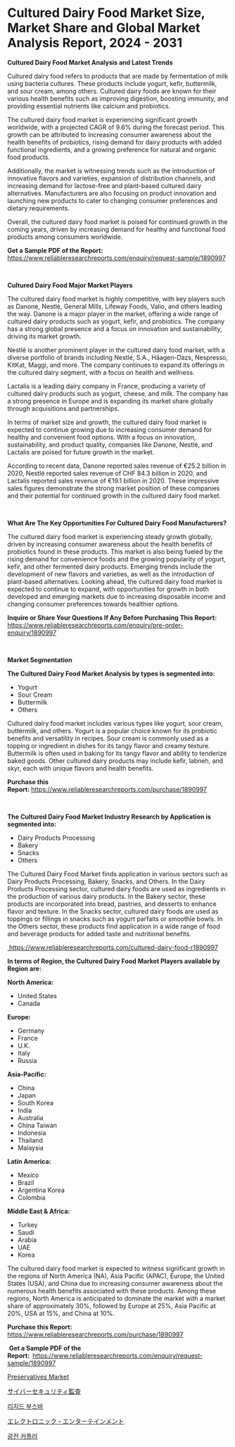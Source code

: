 <p><h1>Cultured Dairy Food Market Size, Market Share and Global Market Analysis Report, 2024 - 2031</h1></p><p><strong>Cultured Dairy Food Market Analysis and Latest Trends</strong></p>
<p><p>Cultured dairy food refers to products that are made by fermentation of milk using bacteria cultures. These products include yogurt, kefir, buttermilk, and sour cream, among others. Cultured dairy foods are known for their various health benefits such as improving digestion, boosting immunity, and providing essential nutrients like calcium and probiotics.</p><p>The cultured dairy food market is experiencing significant growth worldwide, with a projected CAGR of 9.6% during the forecast period. This growth can be attributed to increasing consumer awareness about the health benefits of probiotics, rising demand for dairy products with added functional ingredients, and a growing preference for natural and organic food products.</p><p>Additionally, the market is witnessing trends such as the introduction of innovative flavors and varieties, expansion of distribution channels, and increasing demand for lactose-free and plant-based cultured dairy alternatives. Manufacturers are also focusing on product innovation and launching new products to cater to changing consumer preferences and dietary requirements.</p><p>Overall, the cultured dairy food market is poised for continued growth in the coming years, driven by increasing demand for healthy and functional food products among consumers worldwide.</p></p>
<p><strong>Get a Sample PDF of the Report:&nbsp;</strong> <a href="https://www.reliableresearchreports.com/enquiry/request-sample/1890997">https://www.reliableresearchreports.com/enquiry/request-sample/1890997</a></p>
<p>&nbsp;</p>
<p><strong>Cultured Dairy Food Major Market Players</strong></p>
<p><p>The cultured dairy food market is highly competitive, with key players such as Danone, Nestlé, General Mills, Lifeway Foods, Valio, and others leading the way. Danone is a major player in the market, offering a wide range of cultured dairy products such as yogurt, kefir, and probiotics. The company has a strong global presence and a focus on innovation and sustainability, driving its market growth.</p><p>Nestlé is another prominent player in the cultured dairy food market, with a diverse portfolio of brands including Nestlé, S.A., Häagen-Dazs, Nespresso, KitKat, Maggi, and more. The company continues to expand its offerings in the cultured dairy segment, with a focus on health and wellness.</p><p>Lactalis is a leading dairy company in France, producing a variety of cultured dairy products such as yogurt, cheese, and milk. The company has a strong presence in Europe and is expanding its market share globally through acquisitions and partnerships.</p><p>In terms of market size and growth, the cultured dairy food market is expected to continue growing due to increasing consumer demand for healthy and convenient food options. With a focus on innovation, sustainability, and product quality, companies like Danone, Nestlé, and Lactalis are poised for future growth in the market.</p><p>According to recent data, Danone reported sales revenue of €25.2 billion in 2020, Nestlé reported sales revenue of CHF 84.3 billion in 2020, and Lactalis reported sales revenue of €19.1 billion in 2020. These impressive sales figures demonstrate the strong market position of these companies and their potential for continued growth in the cultured dairy food market.</p></p>
<p>&nbsp;</p>
<p><strong>What Are The Key Opportunities For Cultured Dairy Food Manufacturers?</strong></p>
<p><p>The cultured dairy food market is experiencing steady growth globally, driven by increasing consumer awareness about the health benefits of probiotics found in these products. This market is also being fueled by the rising demand for convenience foods and the growing popularity of yogurt, kefir, and other fermented dairy products. Emerging trends include the development of new flavors and varieties, as well as the introduction of plant-based alternatives. Looking ahead, the cultured dairy food market is expected to continue to expand, with opportunities for growth in both developed and emerging markets due to increasing disposable income and changing consumer preferences towards healthier options.</p></p>
<p><strong>Inquire or Share Your Questions If Any Before Purchasing This Report:</strong> <a href="https://www.reliableresearchreports.com/enquiry/pre-order-enquiry/1890997">https://www.reliableresearchreports.com/enquiry/pre-order-enquiry/1890997</a></p>
<p>&nbsp;</p>
<p><strong>Market Segmentation</strong></p>
<p><strong>The Cultured Dairy Food Market Analysis by types is segmented into:</strong></p>
<p><ul><li>Yogurt</li><li>Sour Cream</li><li>Buttermilk</li><li>Others</li></ul></p>
<p><p>Cultured dairy food market includes various types like yogurt, sour cream, buttermilk, and others. Yogurt is a popular choice known for its probiotic benefits and versatility in recipes. Sour cream is commonly used as a topping or ingredient in dishes for its tangy flavor and creamy texture. Buttermilk is often used in baking for its tangy flavor and ability to tenderize baked goods. Other cultured dairy products may include kefir, labneh, and skyr, each with unique flavors and health benefits.</p></p>
<p><strong>Purchase this Report:&nbsp;</strong><a href="https://www.reliableresearchreports.com/purchase/1890997">https://www.reliableresearchreports.com/purchase/1890997</a></p>
<p>&nbsp;</p>
<p><strong>The Cultured Dairy Food Market Industry Research by Application is segmented into:</strong></p>
<p><ul><li>Dairy Products Processing</li><li>Bakery</li><li>Snacks</li><li>Others</li></ul></p>
<p><p>The Cultured Dairy Food Market finds application in various sectors such as Dairy Products Processing, Bakery, Snacks, and Others. In the Dairy Products Processing sector, cultured dairy foods are used as ingredients in the production of various dairy products. In the Bakery sector, these products are incorporated into bread, pastries, and desserts to enhance flavor and texture. In the Snacks sector, cultured dairy foods are used as toppings or fillings in snacks such as yogurt parfaits or smoothie bowls. In the Others sector, these products find application in a wide range of food and beverage products for added taste and nutritional benefits.</p></p>
<p><a href="https://www.reliableresearchreports.com/cultured-dairy-food-r1890997">&nbsp;https://www.reliableresearchreports.com/cultured-dairy-food-r1890997</a></p>
<p><strong>In terms of Region, the Cultured Dairy Food Market Players available by Region are:</strong></p>
<p>
    <p> <strong> North America: </strong>
        <ul>
            <li>United States</li>
            <li>Canada</li>
        </ul>
        </p> 
    <p> <strong> Europe: </strong>
        <ul>
            <li>Germany</li>
            <li>France</li>
            <li>U.K.</li>
            <li>Italy</li>
            <li>Russia</li>
        </ul>
        </p> 
    <p> <strong> Asia-Pacific: </strong>
        <ul>
            <li>China</li>
            <li>Japan</li>
            <li>South Korea</li>
            <li>India</li>
            <li>Australia</li>
            <li>China Taiwan</li>
            <li>Indonesia</li>
            <li>Thailand</li>
            <li>Malaysia</li>
        </ul>
        </p> 
    <p> <strong> Latin America: </strong>
        <ul>
            <li>Mexico</li>
            <li>Brazil</li>
            <li>Argentina Korea</li>
            <li>Colombia</li>
        </ul>
        </p> 
    <p> <strong> Middle East & Africa: </strong>
        <ul>
            <li>Turkey</li>
            <li>Saudi</li>
            <li>Arabia</li>
            <li>UAE</li>
            <li>Korea</li>
        </ul>
    </p>
    </p>
<p><p>The cultured dairy food market is expected to witness significant growth in the regions of North America (NA), Asia Pacific (APAC), Europe, the United States (USA), and China due to increasing consumer awareness about the numerous health benefits associated with these products. Among these regions, North America is anticipated to dominate the market with a market share of approximately 30%, followed by Europe at 25%, Asia Pacific at 20%, USA at 15%, and China at 10%.</p></p>
<p><strong>Purchase this Report: </strong><a href="https://www.reliableresearchreports.com/purchase/1890997">https://www.reliableresearchreports.com/purchase/1890997</a></p>
<p>&nbsp;<strong>Get a Sample PDF of the Report:&nbsp;&nbsp;</strong><a href="https://www.reliableresearchreports.com/enquiry/request-sample/1890997">https://www.reliableresearchreports.com/enquiry/request-sample/1890997</a></p>
<p><strong></strong></p>
<p><p><a href="https://issuu.com/reportprime-2/docs/preservatives-market-size-2030.pptx">Preservatives Market</a></p><p><a href="https://github.com/luffiazaza/Market-Research-Report-List-1/blob/main/208609819857.md">サイバーセキュリティ監査</a></p><p><a href="https://github.com/PhilToryphy7876567/Market-Research-Report-List-1/blob/main/790487718236.md">리지드 부스바</a></p><p><a href="https://github.com/avbqbctihcbe2/Market-Research-Report-List-1/blob/main/223719419856.md">エレクトロニック・エンターテインメント</a></p><p><a href="https://github.com/hzumrdvas204296/Market-Research-Report-List-1/blob/main/315902018235.md">광전 커플러</a></p></p>